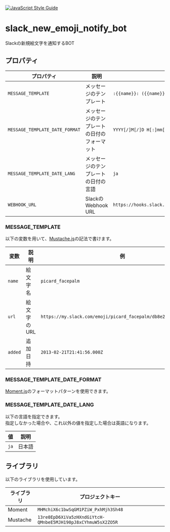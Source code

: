 [![JavaScript Style Guide](https://img.shields.io/badge/code_style-standard-brightgreen.svg)](https://standardjs.com)

# slack_new_emoji_notify_bot
Slackの新規絵文字を通知するBOT

## プロパティ
|プロパティ|説明|例|
|---|---|---|
|`MESSAGE_TEMPLATE`|メッセージのテンプレート|`:{{name}}: ({{name}}) has added on {{added}}.`|
|`MESSAGE_TEMPLATE_DATE_FORMAT`|メッセージのテンプレートの日付のフォーマット|`YYYY[/]M[/]D H[:]mm[:]ss`|
|`MESSAGE_TEMPLATE_DATE_LANG`|メッセージのテンプレートの日付の言語|`ja`|
|`WEBHOOK_URL`|SlackのWebhook URL|`https://hooks.slack.com/services/T00000000/B00000000/XXXXXXXXXXXXXXXXXXXXXXXX`|

### MESSAGE_TEMPLATE
以下の変数を用いて、[Mustache.js](https://github.com/janl/mustache.js/)の記法で書けます。

|変数|説明|例|
|---|---|---|
|`name`|絵文字名|`picard_facepalm`|
|`url`|絵文字のURL|`https://my.slack.com/emoji/picard_facepalm/db8e287430eaa459.gif`|
|`added`|追加日持|`2013-02-21T21:41:56.000Z`|

### MESSAGE_TEMPLATE_DATE_FORMAT
[Moment.js](https://momentjs.com/docs/#/displaying/format/)のフォーマットパターンを使用できます。

### MESSAGE_TEMPLATE_DATE_LANG
以下の言語を指定できます。  
指定しなかった場合や、これ以外の値を指定した場合は英語になります。

|値|説明|
|---|---|
|`ja`|日本語|

## ライブラリ
以下のライブラリを使用しています。

|ライブラリ|プロジェクトキー|
|---|---|
|Moment|`MHMchiX6c1bwSqGM1PZiW_PxhMjh3Sh48`|
|Mustache|`13re0EpD6XiVa5zHXndGiYtcH-QMnbeE5MJH190pJ8xCYhmuW5sX2ZO5R`|
